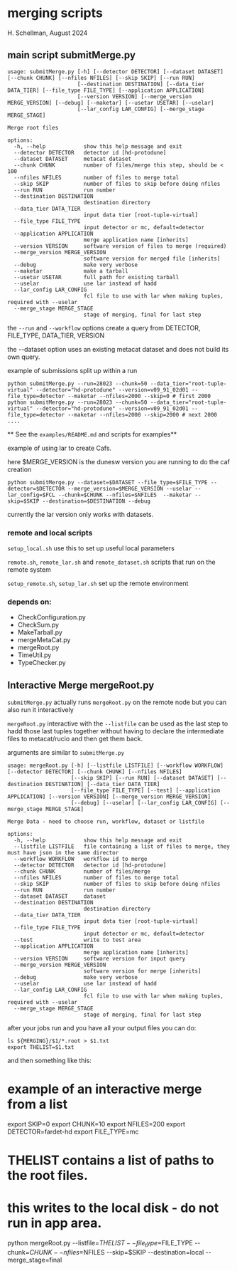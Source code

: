 # merging scripts

H. Schellman, August 2024

## main script submitMerge.py

~~~
usage: submitMerge.py [-h] [--detector DETECTOR] [--dataset DATASET] [--chunk CHUNK] [--nfiles NFILES] [--skip SKIP] [--run RUN]
                      [--destination DESTINATION] [--data_tier DATA_TIER] [--file_type FILE_TYPE] [--application APPLICATION]
                      [--version VERSION] [--merge_version MERGE_VERSION] [--debug] [--maketar] [--usetar USETAR] [--uselar]
                      [--lar_config LAR_CONFIG] [--merge_stage MERGE_STAGE]

Merge root files

options:
  -h, --help            show this help message and exit
  --detector DETECTOR   detector id [hd-protodune]
  --dataset DATASET     metacat dataset
  --chunk CHUNK         number of files/merge this step, should be < 100
  --nfiles NFILES       number of files to merge total
  --skip SKIP           number of files to skip before doing nfiles
  --run RUN             run number
  --destination DESTINATION
                        destination directory
  --data_tier DATA_TIER
                        input data tier [root-tuple-virtual]
  --file_type FILE_TYPE
                        input detector or mc, default=detector
  --application APPLICATION
                        merge application name [inherits]
  --version VERSION     software version of files to merge (required)
  --merge_version MERGE_VERSION
                        software version for merged file [inherits]
  --debug               make very verbose
  --maketar             make a tarball
  --usetar USETAR       full path for existing tarball
  --uselar              use lar instead of hadd
  --lar_config LAR_CONFIG
                        fcl file to use with lar when making tuples, required with --uselar
  --merge_stage MERGE_STAGE
                        stage of merging, final for last step
~~~

the `--run` and `--workflow` options create a query from DETECTOR, FILE_TYPE, DATA_TIER, VERSION

the --dataset option uses an existing metacat dataset and does not build its own query. 

example of submissions split up within a run

~~~
python submitMerge.py --run=28023 --chunk=50 --data_tier="root-tuple-virtual" --detector="hd-protodune" --version=v09_91_02d01 --file_type=detector --maketar --nfiles=2000 --skip=0 # first 2000
python submitMerge.py --run=28023 --chunk=50 --data_tier="root-tuple-virtual" --detector="hd-protodune" --version=v09_91_02d01 --file_type=detector --maketar --nfiles=2000 --skip=2000 # next 2000
....
~~~

** See the `examples/README.md` and scripts for examples**


example of using lar to create Cafs. 

here $MERGE_VERSION is the dunesw version you are running to do the caf creation

~~~
python submitMerge.py --dataset=$DATASET --file_type=$FILE_TYPE --detector=$DETECTOR --merge_version=$MERGE_VERSION --uselar --lar_config=$FCL --chunk=$CHUNK --nfiles=$NFILES  --maketar --skip=$SKIP --destination=$DESTINATION --debug
~~~

currently the lar version only works with datasets. 


### remote and local scripts
`setup_local.sh`  use this to set up useful local parameters

`remote.sh`, `remote_lar.sh` and `remote_dataset.sh` scripts that run on the remote system

`setup_remote.sh`, `setup_lar.sh` set up the remote environment

### depends on:

- CheckConfiguration.py
- CheckSum.py
- MakeTarball.py
- mergeMetaCat.py
- mergeRoot.py
- TimeUtil.py
- TypeChecker.py

## Interactive Merge mergeRoot.py

`submitMerge.py` actually runs `mergeRoot.py` on the remote node but you can also run it interactively

`mergeRoot.py` interactive with the `--listfile` can be used as the last step to hadd those last tuples together without having to declare the intermediate files to metacat/rucio and then get them back.

arguments are similar to `submitMerge.py`

~~~
usage: mergeRoot.py [-h] [--listfile LISTFILE] [--workflow WORKFLOW] [--detector DETECTOR] [--chunk CHUNK] [--nfiles NFILES]
                    [--skip SKIP] [--run RUN] [--dataset DATASET] [--destination DESTINATION] [--data_tier DATA_TIER]
                    [--file_type FILE_TYPE] [--test] [--application APPLICATION] [--version VERSION] [--merge_version MERGE_VERSION]
                    [--debug] [--uselar] [--lar_config LAR_CONFIG] [--merge_stage MERGE_STAGE]

Merge Data - need to choose run, workflow, dataset or listfile

options:
  -h, --help            show this help message and exit
  --listfile LISTFILE   file containing a list of files to merge, they must have json in the same director
  --workflow WORKFLOW   workflow id to merge
  --detector DETECTOR   detector id [hd-protodune]
  --chunk CHUNK         number of files/merge
  --nfiles NFILES       number of files to merge total
  --skip SKIP           number of files to skip before doing nfiles
  --run RUN             run number
  --dataset DATASET     dataset
  --destination DESTINATION
                        destination directory
  --data_tier DATA_TIER
                        input data tier [root-tuple-virtual]
  --file_type FILE_TYPE
                        input detector or mc, default=detector
  --test                write to test area
  --application APPLICATION
                        merge application name [inherits]
  --version VERSION     software version for input query
  --merge_version MERGE_VERSION
                        software version for merge [inherits]
  --debug               make very verbose
  --uselar              use lar instead of hadd
  --lar_config LAR_CONFIG
                        fcl file to use with lar when making tuples, required with --uselar
  --merge_stage MERGE_STAGE
                        stage of merging, final for last step
~~~


after your jobs run and you have all your output files you can do:

~~~
ls ${MERGING}/$1/*.root > $1.txt
export THELIST=$1.txt
~~~

and then something like this: 

# example of an interactive merge from a list
export SKIP=0
export CHUNK=10
export NFILES=200
export DETECTOR=fardet-hd
export FILE_TYPE=mc

# THELIST contains a list of paths to the root files.
# this writes to the local disk - do not run in app area.

python mergeRoot.py --listfile=$THELIST  --file_type=$FILE_TYPE  --chunk=$CHUNK --nfiles=$NFILES --skip=$SKIP --destination=local --merge_stage=final



